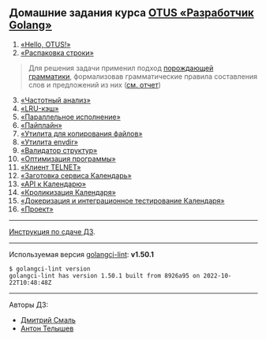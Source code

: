 ## Домашние задания курса [OTUS «Разработчик Golang»](https://otus.ru/lessons/golang-professional/?utm_source=github&utm_medium=free&utm_campaign=otus)
1) [«Hello, OTUS!»](./hw01_hello_otus)
2) [«Распаковка строки»](./hw02_unpack_string) 
> Для решения задачи применил подход [порождающей грамматики](https://ru.wikipedia.org/wiki/%D0%9F%D0%BE%D1%80%D0%BE%D0%B6%D0%B4%D0%B0%D1%8E%D1%89%D0%B0%D1%8F_%D0%B3%D1%80%D0%B0%D0%BC%D0%BC%D0%B0%D1%82%D0%B8%D0%BA%D0%B0), формализовав грамматические правила составления слов и предложений из них ([см. отчет](./hw02_unpack_string/REPORT.md))
3) [«Частотный анализ»](./hw03_frequency_analysis)
4) [«LRU-кэш»](./hw04_lru_cache)
5) [«Параллельное исполнение»](./hw05_parallel_execution)
6) [«Пайплайн»](./hw06_pipeline_execution)
7) [«Утилита для копирования файлов»](./hw07_file_copying)
8) [«Утилита envdir»](./hw08_envdir_tool)
9) [«Валидатор структур»](./hw09_struct_validator)
10) [«Оптимизация программы»](./hw10_program_optimization)
11) [«Клиент TELNET»](./hw11_telnet_client)
12) [«Заготовка сервиса Календарь»](./hw12_13_14_15_calendar/docs/12_README.md)
13) [«API к Календарю»](./hw12_13_14_15_calendar/docs/13_README.md)
14) [«Кроликизация Календаря»](./hw12_13_14_15_calendar/docs/14_README.md)
15) [«Докеризация и интеграционное тестирование Календаря»](./hw12_13_14_15_calendar/docs/15_README.md)
16) [«Проект»](https://github.com/OtusGolang/final_project)

---
[Инструкция по сдаче ДЗ](https://github.com/OtusGolang/home_work/wiki#%D0%A1%D1%82%D1%83%D0%B4%D0%B5%D0%BD%D1%82%D0%B0%D0%BC).

---
Используемая версия [golangci-lint](https://golangci-lint.run/usage/install/#other-ci): <b>v1.50.1</b>
```
$ golangci-lint version
golangci-lint has version 1.50.1 built from 8926a95 on 2022-10-22T10:48:48Z
```

---
Авторы ДЗ:
- [Дмитрий Смаль](https://github.com/mialinx)
- [Антон Телышев](https://github.com/Antonboom)
